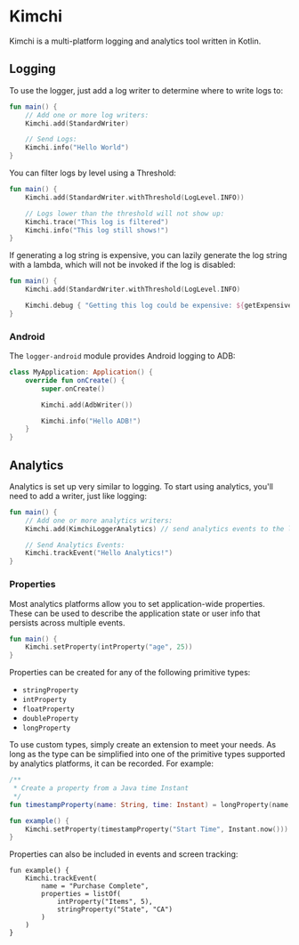Kimchi
======

Kimchi is a multi-platform logging and analytics tool written in Kotlin.

## Logging

To use the logger, just add a log writer to determine where to write logs to:

```kotlin
fun main() {
    // Add one or more log writers:
    Kimchi.add(StandardWriter)

    // Send Logs:
    Kimchi.info("Hello World")
}
```

You can filter logs by level using a Threshold:

```kotlin
fun main() {
    Kimchi.add(StandardWriter.withThreshold(LogLevel.INFO))

    // Logs lower than the threshold will not show up:
    Kimchi.trace("This log is filtered")
    Kimchi.info("This log still shows!")
}
```

If generating a log string is expensive, you can lazily generate the log string
with a lambda, which will not be invoked if the log is disabled:

```kotlin
fun main() {
    Kimchi.add(StandardWriter.withThreshold(LogLevel.INFO)

    Kimchi.debug { "Getting this log could be expensive: ${getExpensiveInfo()}" }
}
```

### Android

The `logger-android` module provides Android logging to ADB:

```kotlin
class MyApplication: Application() {
    override fun onCreate() {
        super.onCreate()

        Kimchi.add(AdbWriter())

        Kimchi.info("Hello ADB!")
    }
}
```

## Analytics

Analytics is set up very similar to logging.
To start using analytics, you'll need to add a writer, just like logging:

```kotlin
fun main() {
    // Add one or more analytics writers:
    Kimchi.add(KimchiLoggerAnalytics) // send analytics events to the logger.

    // Send Analytics Events:
    Kimchi.trackEvent("Hello Analytics!")
}
```

### Properties

Most analytics platforms allow you to set application-wide properties. These
can be used to describe the application state or user info that persists across
multiple events.

```kotlin
fun main() {
    Kimchi.setProperty(intProperty("age", 25))
}
```

Properties can be created for any of the following primitive types:

 - `stringProperty`
 - `intProperty`
 - `floatProperty`
 - `doubleProperty`
 - `longProperty`

To use custom types, simply create an extension to meet your needs. As long as
the type can be simplified into one of the primitive types supported by
analytics platforms, it can be recorded. For example:

```kotlin
/**
 * Create a property from a Java time Instant
 */
fun timestampProperty(name: String, time: Instant) = longProperty(name, time.toEpochMilli())

fun example() {
    Kimchi.setProperty(timestampProperty("Start Time", Instant.now()))
}
```

Properties can also be included in events and screen tracking:

```
fun example() {
    Kimchi.trackEvent(
        name = "Purchase Complete", 
        properties = listOf(
            intProperty("Items", 5),
            stringProperty("State", "CA")
        )
    )
}
```
